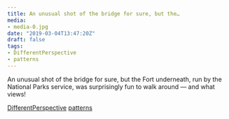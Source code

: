 ```yaml
---
title: An unusual shot of the bridge for sure, but the…
media:
- media-0.jpg
date: "2019-03-04T13:47:20Z"
draft: false
tags:
- DifferentPerspective
- patterns
---
```

An unusual shot of the bridge for sure, but the Fort underneath, run by the National Parks service, was surprisingly fun to walk around — and what views\!

[DifferentPerspective](/tags/differentperspective) [patterns](/tags/patterns)
